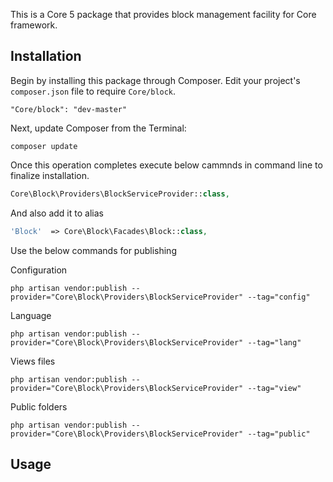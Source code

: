 This is a Core 5 package that provides block management facility for Core framework.

## Installation

Begin by installing this package through Composer. Edit your project's `composer.json` file to require `Core/block`.

    "Core/block": "dev-master"

Next, update Composer from the Terminal:

    composer update

Once this operation completes execute below cammnds in command line to finalize installation.

```php
Core\Block\Providers\BlockServiceProvider::class,

```

And also add it to alias

```php
'Block'  => Core\Block\Facades\Block::class,
```

Use the below commands for publishing

Configuration

    php artisan vendor:publish --provider="Core\Block\Providers\BlockServiceProvider" --tag="config"

Language

    php artisan vendor:publish --provider="Core\Block\Providers\BlockServiceProvider" --tag="lang"

Views files

    php artisan vendor:publish --provider="Core\Block\Providers\BlockServiceProvider" --tag="view"

Public folders
   
	php artisan vendor:publish --provider="Core\Block\Providers\BlockServiceProvider" --tag="public"


## Usage


